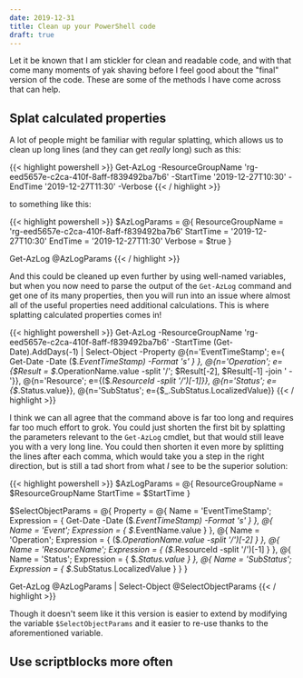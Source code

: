 ```yaml
---
date: 2019-12-31
title: Clean up your PowerShell code
draft: true
---
```


Let it be known that I am stickler for clean and readable code, and with that come many moments of yak shaving before I feel good about the "final" version of the code. These are some of the methods I have come across that can help.

## Splat calculated properties

A lot of people might be familiar with regular splatting, which allows us to clean up long lines (and they can get _really_ long) such as this:

{{< highlight powershell >}}
Get-AzLog -ResourceGroupName 'rg-eed5657e-c2ca-410f-8aff-f839492ba7b6' -StartTime '2019-12-27T10:30' -EndTime '2019-12-27T11:30' -Verbose
{{< / highlight >}}

to something like this:

{{< highlight powershell >}}
$AzLogParams = @{
    ResourceGroupName = 'rg-eed5657e-c2ca-410f-8aff-f839492ba7b6'
    StartTime = '2019-12-27T10:30'
    EndTime = '2019-12-27T11:30'
    Verbose = $true
}

Get-AzLog @AzLogParams
{{< / highlight >}}

And this could be cleaned up even further by using well-named variables, but when you now need to parse the output of the `Get-AzLog` command and get one of its many properties, then you will run into an issue where almost all of the useful properties need additional calculations. This is where splatting calculated properties comes in!

{{< highlight powershell >}}
Get-AzLog -ResourceGroupName 'rg-eed5657e-c2ca-410f-8aff-f839492ba7b6' -StartTime (Get-Date).AddDays(-1) | Select-Object -Property @{n='EventTimeStamp'; e={ Get-Date -Date ($_.EventTimeStamp) -Format 's' } }, @{n='Operation'; e={$Result = $_.OperationName.value -split '/'; $Result[-2], $Result[-1] -join ' - '}}, @{n='Resource'; e={($_.ResourceId -split '/')[-1]}}, @{n='Status'; e={$_.Status.value}}, @{n='SubStatus'; e={$_.SubStatus.LocalizedValue}}
{{< / highlight >}}

I think we can all agree that the command above is far too long and requires far too much effort to grok. You could just shorten the first bit by splatting the parameters relevant to the `Get-AzLog` cmdlet, but that would still leave you with a very long line. You could then shorten it even more by splitting the lines after each comma, which would take you a step in the right direction, but is still a tad short from what _I_ see to be the superior solution:

{{< highlight powershell >}}
$AzLogParams = @{
    ResourceGroupName = $ResourceGroupName
    StartTime = $StartTime
}

$SelectObjectParams = @{
    Property = @{ Name = 'EventTimeStamp';
               Expression = { Get-Date -Date ($_.EventTimeStamp) -Format 's' } },
               @{ Name = 'Event';
               Expression = { $_.EventName.value } },
               @{ Name = 'Operation';
               Expression = { ($_.OperationName.value -split '/')[-2] } },
               @{ Name = 'ResourceName';
               Expression = { ($_.ResourceId -split '/')[-1] } },
               @{ Name = 'Status';
               Expression = { $_.Status.value } },
               @{ Name = 'SubStatus';
               Expression = { $_.SubStatus.LocalizedValue } }
}

Get-AzLog @AzLogParams | Select-Object @SelectObjectParams
{{< / highlight >}}

Though it doesn't seem like it this version is easier to extend by modifying the variable `$SelectObjectParams` and it easier to re-use thanks to the aforementioned variable.

## Use scriptblocks more often

